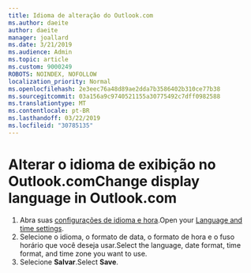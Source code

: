 ```yaml
---
title: Idioma de alteração do Outlook.com
ms.author: daeite
author: daeite
manager: joallard
ms.date: 3/21/2019
ms.audience: Admin
ms.topic: article
ms.custom: 9000249
ROBOTS: NOINDEX, NOFOLLOW
localization_priority: Normal
ms.openlocfilehash: 2e3eec76a48d89ae2dda7b3586402b310ce77b38
ms.sourcegitcommit: 03a156a9c9740521155a30775492c7dff0982588
ms.translationtype: MT
ms.contentlocale: pt-BR
ms.lasthandoff: 03/22/2019
ms.locfileid: "30785135"
---
```

# <a name="change-display-language-in-outlookcom"></a><span data-ttu-id="3e050-102">Alterar o idioma de exibição no Outlook.com</span><span class="sxs-lookup"><span data-stu-id="3e050-102">Change display language in Outlook.com</span></span>

1. <span data-ttu-id="3e050-103">Abra suas [configurações de idioma e hora](https://outlook.live.com/mail/options/general/timeAndLanguage/regional).</span><span class="sxs-lookup"><span data-stu-id="3e050-103">Open your [Language and time settings](https://outlook.live.com/mail/options/general/timeAndLanguage/regional).</span></span>
1. <span data-ttu-id="3e050-104">Selecione o idioma, o formato de data, o formato de hora e o fuso horário que você deseja usar.</span><span class="sxs-lookup"><span data-stu-id="3e050-104">Select the language, date format, time format, and time zone you want to use.</span></span>
1. <span data-ttu-id="3e050-105">Selecione **Salvar**.</span><span class="sxs-lookup"><span data-stu-id="3e050-105">Select **Save**.</span></span>